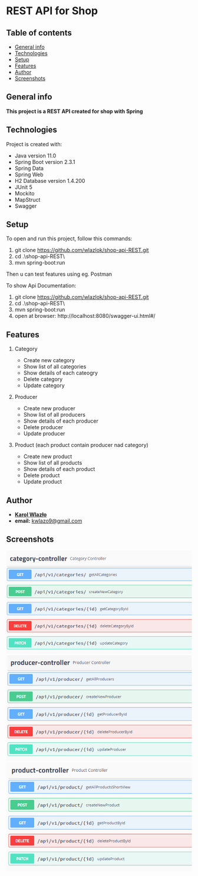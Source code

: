 # REST API for Shop
## Table of contents
* [General info](#general-info)
* [Technologies](#technologies)
* [Setup](#setup)
* [Features](#features)
* [Author](#author)
* [Screenshots](#screenshots)

## General info
**This project is a REST API created for shop with Spring**

## Technologies
Project is created with:
* Java version 11.0
* Spring Boot version 2.3.1
* Spring Data
* Spring Web
* H2 Database version 1.4.200
* JUnit 5
* Mockito
* MapStruct 
* Swagger

## Setup
To open and run this project, follow this commands:
1. git clone https://github.com/wlazlok/shop-api-REST.git
2. cd .\shop-api-REST\
3. mvn spring-boot:run

Then u can test features using eg. Postman

To show Api Documentation:
1. git clone https://github.com/wlazlok/shop-api-REST.git
2. cd .\shop-api-REST\
3. mvn spring-boot:run
4. open at browser: http://localhost:8080/swagger-ui.html#/

## Features
1. Category
     - Create new category
     - Show list of all categories
     - Show details of each cateogry
     - Delete category
     - Update category
     
2. Producer
     - Create new producer
     - Show list of all producers
     - Show details of each producer
     - Delete producer
     - Update producer
     
3. Product (each product contain producer nad category)
     - Create new product
     - Show list of all products
     - Show details of each product
     - Delete product
     - Update product

## Author
* **[Karol Wlazło](https://github.com/wlazlok)**
* **email:** kwlazo9@gmail.com

## Screenshots
![category controller api dosc](./images/category.PNG)
![producer controller api dosc](./images/producer.PNG)
![product controller api dosc](./images/product.PNG)
